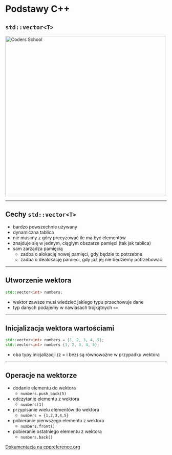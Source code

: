<!-- .slide: data-background="#111111" -->

# Podstawy C++

## `std::vector<T>`

<a href="https://coders.school">
    <img width="500" data-src="../coders_school_logo.png" alt="Coders School" class="plain">
</a>

___

## Cechy `std::vector<T>`

* <!-- .element: class="fragment fade-in" --> bardzo powszechnie używany
* <!-- .element: class="fragment fade-in" --> dynamiczna tablica
* <!-- .element: class="fragment fade-in" --> nie musimy z góry precyzować ile ma być elementów
* <!-- .element: class="fragment fade-in" --> znajduje się w jednym, ciągłym obszarze pamięci (tak jak tablica)
* <!-- .element: class="fragment fade-in" --> sam zarządza pamięcią
  * zadba o alokację nowej pamięci, gdy będzie to potrzebne
  * zadba o dealokację pamięci, gdy już jej nie będziemy potrzebować

___

## Utworzenie wektora

```cpp
std::vector<int> numbers;
```

* <!-- .element: class="fragment fade-in" --> wektor zawsze musi wiedzieć jakiego typu przechowuje dane
* <!-- .element: class="fragment fade-in" --> typ danych podajemy w nawiasach trójkątnych <code><></code>

___

## Inicjalizacja wektora wartościami <!-- .element: class="fragment fade-in" -->

```cpp
std::vector<int> numbers = {1, 2, 3, 4, 5};
std::vector<int> numbers {1, 2, 3, 4, 5};
```
<!-- .element: class="fragment fade-in" -->

* <!-- .element: class="fragment fade-in" --> oba typy inicjalizacji (z = i bez) są równoważne w przypadku wektora

___

## Operacje na wektorze

* <!-- .element: class="fragment fade-in" --> dodanie elementu do wektora
  * `numbers.push_back(5)`
* <!-- .element: class="fragment fade-in" --> odczytanie elementu z wektora
  * `numbers[1]`
* <!-- .element: class="fragment fade-in" --> przypisanie wielu elementów do wektora
  * `numbers = {1,2,3,4,5}`
* <!-- .element: class="fragment fade-in" --> pobieranie pierwszego elementu z wektora
  * `numbers.front()`
* <!-- .element: class="fragment fade-in" --> pobieranie ostatniego elementu z wektora
  * `numbers.back()`

[Dokumentacja na cppreference.org](https://en.cppreference.com/w/cpp/container/vector)
<!-- .element: class="fragment fade-in" -->
